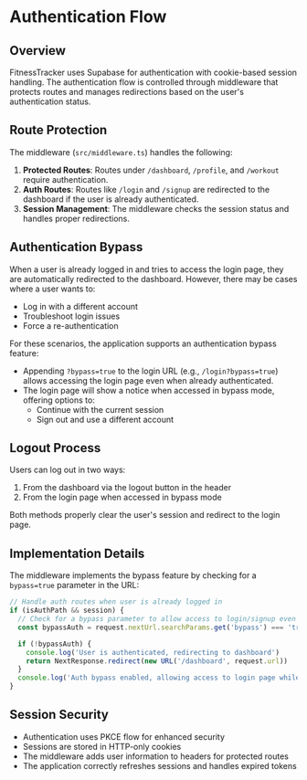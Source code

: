 # Authentication Flow

## Overview

FitnessTracker uses Supabase for authentication with cookie-based session handling. The authentication flow is controlled through middleware that protects routes and manages redirections based on the user's authentication status.

## Route Protection

The middleware (`src/middleware.ts`) handles the following:

1. **Protected Routes**: Routes under `/dashboard`, `/profile`, and `/workout` require authentication.
2. **Auth Routes**: Routes like `/login` and `/signup` are redirected to the dashboard if the user is already authenticated.
3. **Session Management**: The middleware checks the session status and handles proper redirections.

## Authentication Bypass

When a user is already logged in and tries to access the login page, they are automatically redirected to the dashboard. However, there may be cases where a user wants to:

- Log in with a different account
- Troubleshoot login issues
- Force a re-authentication

For these scenarios, the application supports an authentication bypass feature:

- Appending `?bypass=true` to the login URL (e.g., `/login?bypass=true`) allows accessing the login page even when already authenticated.
- The login page will show a notice when accessed in bypass mode, offering options to:
  - Continue with the current session
  - Sign out and use a different account

## Logout Process

Users can log out in two ways:

1. From the dashboard via the logout button in the header
2. From the login page when accessed in bypass mode

Both methods properly clear the user's session and redirect to the login page.

## Implementation Details

The middleware implements the bypass feature by checking for a `bypass=true` parameter in the URL:

```javascript
// Handle auth routes when user is already logged in
if (isAuthPath && session) {
  // Check for a bypass parameter to allow access to login/signup even when authenticated
  const bypassAuth = request.nextUrl.searchParams.get('bypass') === 'true'

  if (!bypassAuth) {
    console.log('User is authenticated, redirecting to dashboard')
    return NextResponse.redirect(new URL('/dashboard', request.url))
  }
  console.log('Auth bypass enabled, allowing access to login page while authenticated')
}
```

## Session Security

- Authentication uses PKCE flow for enhanced security
- Sessions are stored in HTTP-only cookies
- The middleware adds user information to headers for protected routes
- The application correctly refreshes sessions and handles expired tokens
